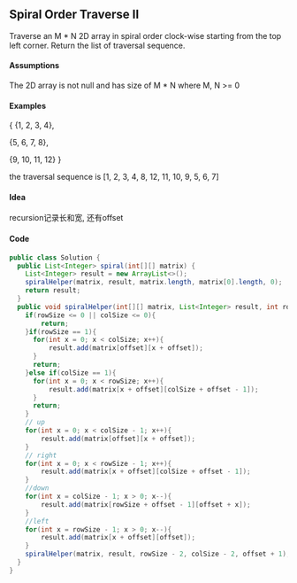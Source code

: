 ## Spiral Order Traverse II
Traverse an M * N 2D array in spiral order clock-wise starting from the top left corner. Return the list of traversal sequence.

#### Assumptions

The 2D array is not null and has size of M * N where M, N >= 0
#### Examples

{ {1,  2,  3,  4},

  {5,  6,  7,  8},

  {9, 10, 11, 12} }

the traversal sequence is [1, 2, 3, 4, 8, 12, 11, 10, 9, 5, 6, 7]
#### Idea
recursion记录长和宽, 还有offset

#### Code
```java
public class Solution {
  public List<Integer> spiral(int[][] matrix) {
    List<Integer> result = new ArrayList<>();
    spiralHelper(matrix, result, matrix.length, matrix[0].length, 0);
    return result;
  }
  public void spiralHelper(int[][] matrix, List<Integer> result, int rowSize, int colSize, int offset){
  	if(rowSize <= 0 || colSize <= 0){
  		return;
  	}if(rowSize == 1){
      for(int x = 0; x < colSize; x++){
  		  result.add(matrix[offset][x + offset]);
  	  }
      return;
    }else if(colSize == 1){
      for(int x = 0; x < rowSize; x++){
  		  result.add(matrix[x + offset][colSize + offset - 1]);
  	  }
      return;
    }
  	// up
  	for(int x = 0; x < colSize - 1; x++){
  		result.add(matrix[offset][x + offset]);
  	}
  	// right
  	for(int x = 0; x < rowSize - 1; x++){
  		result.add(matrix[x + offset][colSize + offset - 1]);
  	}
  	//down
  	for(int x = colSize - 1; x > 0; x--){
  		result.add(matrix[rowSize + offset - 1][offset + x]);
  	}
  	//left
  	for(int x = rowSize - 1; x > 0; x--){
  		result.add(matrix[x + offset][offset]);
  	}
    spiralHelper(matrix, result, rowSize - 2, colSize - 2, offset + 1);
  }
}

```